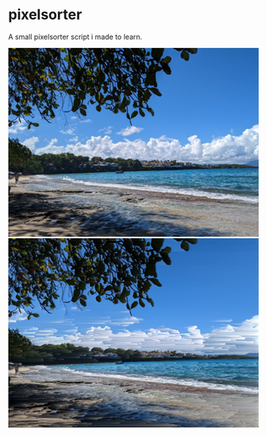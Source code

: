 # pixelsorter
 A small pixelsorter script i made to learn.

<p align=center>
<img src="examples/PXL_20230111_164907475-resized.jpg"/>
<img src="examples/output.png"/>
</p>
